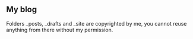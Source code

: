 ## My blog ##
Folders _posts, _drafts and _site are copyrighted by me, you cannot reuse anything from there without my permission.
